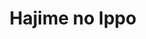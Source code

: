 --- 
title: "Hajime no Ippo"
publishdate: "2019-10-2T16:48:46+02:00"
src: "https://365manga.net/manga/hajime-no-ippo"
image: "https://data.365manga.net/images/thumbnails/1431-hajime-no-ippo.jpg"
description: "'What is it like to be strong?' he asks himself as he stares at his clenched fist. 'I want to be strong.' Boy Makunouchi Ippo has always been picked on by his fellow classmates.He spent his time on helping his mother run their family business, a fishing boat store,he hasn't the time to make friends and so he remains an introverted loner, doomed to be beaten day in and day…"
---